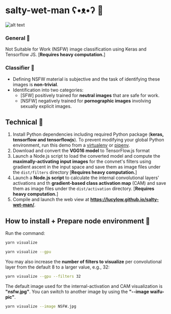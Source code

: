 # salty-wet-man ʕ•ᴥ•ʔ &#x1F499;

![alt text](https://github.com/lucylow/salty-wet-man/blob/master/64330371_573206533208216_2036770996110753792_n.png)

### General &#x1F499;
Not Suitable for Work (NSFW) image classification using Keras and Tensorflow JS. [**Requires heavy computation.**]

### Classifier &#x1F499;
* Defining NSFW material is subjective and the task of identifying these images is **non-trivial**.
* Identification into two categories:
  * [SFW] positively trained for **neutral images** that are safe for work.
  * [NSFW] negatively trained for **pornographic images** involving sexually explicit images.

## Technical &#x1F499;

1. Install Python dependencies including required
   Python package (**keras, tensorflow and tensorflowjs**). To prevent 
   modifying your global Python environment, run this demo from
   a [virtualenv](https://virtualenv.pypa.io/en/latest/) or
   [pipenv](https://pipenv.readthedocs.io/en/latest/).
2. Download and convert the **VGG16 model** to TensorFlow.js format
3. Launch a Node.js script to load the converted model and compute
   the **maximally-activating input images** for the convnet's filters
   using gradient ascent in the input space and save them as image
   files under the `dist/filters` directory [**Requires heavy computation.**]
4. Launch a **Node.js script** to calculate the internal convolutional
   layers' activations and th **gradient-based class activation
   map** (CAM) and save them as image files under the
   `dist/activation` directory. [**Requires heavy computation.**]
5. Compile and launch the web view at **https://lucylow.github.io/salty-wet-man/**.

## How to install + Prepare node environment &#x1F499;

Run the command:
```sh
yarn visualize
```

```sh
yarn visualize --gpu
```

You may also increase the **number of filters to visualize** per convolutional
layer from the default 8 to a larger value, e.g., 32:

```sh
yarn visualize --gpu --filters 32
```

The default image used for the internal-activation and CAM visualization is
**"nsfw.jpg"**. You can switch to another image by using the **"--image waifu-pic"**.

```sh
yarn visualize --image NSFW.jpg
```







